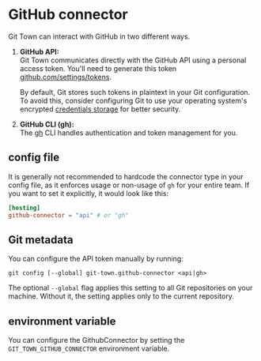 # GitHub connector

Git Town can interact with GitHub in two different ways.

1. **GitHub API:** <br> Git Town communicates directly with the GitHub API using
   a personal access token. You'll need to generate this token
   [github.com/settings/tokens](https://github.com/settings/tokens).

   By default, Git stores such tokens in plaintext in your Git configuration. To
   avoid this, consider configuring Git to use your operating system's encrypted
   [credentials storage](https://git-scm.com/book/en/v2/Git-Tools-Credential-Storage)
   for better security.

2. **GitHub CLI (gh):** <br> The [gh](https://cli.github.com) CLI handles
   authentication and token management for you.

## config file

It is generally not recommended to hardcode the connector type in your config
file, as it enforces usage or non-usage of `gh` for your entire team. If you
want to set it explicitly, it would look like this:

```toml
[hosting]
github-connector = "api" # or "gh"
```

## Git metadata

You can configure the API token manually by running:

```wrap
git config [--global] git-town.github-connector <api|gh>
```

The optional `--global` flag applies this setting to all Git repositories on
your machine. Without it, the setting applies only to the current repository.

## environment variable

You can configure the GithubConnector by setting the `GIT_TOWN_GITHUB_CONNECTOR`
environment variable.
